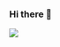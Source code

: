 ### Hi there 👋

<!--
**TheSoftBelly/TheSoftBelly** is a ✨ _special_ ✨ repository because its `README.md` (this file) appears on your GitHub profile.

Here are some ideas to get you started:

- 🔭 I’m currently working on ...
- 🌱 I’m currently learning ...
- 👯 I’m looking to collaborate on ...
- 🤔 I’m looking for help with ...
- 💬 Ask me about ...
- 📫 How to reach me: ...
- 😄 Pronouns: ...
- ⚡ Fun fact: ...
-->
<a href="https://www.instagram.com/o_hyojo_on/" target="_blank"><img src="https://img.shields.io/badge/Instargram-#E4405F?style=for-the-badge&logo=Instargram Instargram&logoColor=black"/></a>
